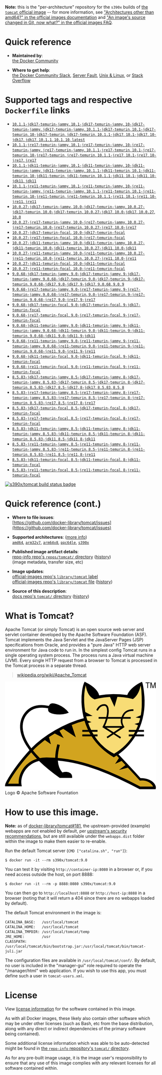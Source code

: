 <!--

********************************************************************************

WARNING:

    DO NOT EDIT "tomcat/README.md"

    IT IS AUTO-GENERATED

    (from the other files in "tomcat/" combined with a set of templates)

********************************************************************************

-->

**Note:** this is the "per-architecture" repository for the `s390x` builds of [the `tomcat` official image](https://hub.docker.com/_/tomcat) -- for more information, see ["Architectures other than amd64?" in the official images documentation](https://github.com/docker-library/official-images#architectures-other-than-amd64) and ["An image's source changed in Git, now what?" in the official images FAQ](https://github.com/docker-library/faq#an-images-source-changed-in-git-now-what).

# Quick reference

-	**Maintained by**:  
	[the Docker Community](https://github.com/docker-library/tomcat)

-	**Where to get help**:  
	[the Docker Community Slack](https://dockr.ly/comm-slack), [Server Fault](https://serverfault.com/help/on-topic), [Unix & Linux](https://unix.stackexchange.com/help/on-topic), or [Stack Overflow](https://stackoverflow.com/help/on-topic)

# Supported tags and respective `Dockerfile` links

-	[`10.1.1-jdk17-temurin-jammy`, `10.1-jdk17-temurin-jammy`, `10-jdk17-temurin-jammy`, `jdk17-temurin-jammy`, `10.1.1-jdk17-temurin`, `10.1-jdk17-temurin`, `10-jdk17-temurin`, `jdk17-temurin`, `10.1.1-jdk17`, `10.1-jdk17`, `10-jdk17`, `jdk17`, `10.1.1`, `10.1`, `10`, `latest`](https://github.com/docker-library/tomcat/blob/299d7943dcb2c377e2413e748e02022d9d15215b/10.1/jdk17/temurin-jammy/Dockerfile)
-	[`10.1.1-jre17-temurin-jammy`, `10.1-jre17-temurin-jammy`, `10-jre17-temurin-jammy`, `jre17-temurin-jammy`, `10.1.1-jre17-temurin`, `10.1-jre17-temurin`, `10-jre17-temurin`, `jre17-temurin`, `10.1.1-jre17`, `10.1-jre17`, `10-jre17`, `jre17`](https://github.com/docker-library/tomcat/blob/299d7943dcb2c377e2413e748e02022d9d15215b/10.1/jre17/temurin-jammy/Dockerfile)
-	[`10.1.1-jdk11-temurin-jammy`, `10.1-jdk11-temurin-jammy`, `10-jdk11-temurin-jammy`, `jdk11-temurin-jammy`, `10.1.1-jdk11-temurin`, `10.1-jdk11-temurin`, `10-jdk11-temurin`, `jdk11-temurin`, `10.1.1-jdk11`, `10.1-jdk11`, `10-jdk11`, `jdk11`](https://github.com/docker-library/tomcat/blob/299d7943dcb2c377e2413e748e02022d9d15215b/10.1/jdk11/temurin-jammy/Dockerfile)
-	[`10.1.1-jre11-temurin-jammy`, `10.1-jre11-temurin-jammy`, `10-jre11-temurin-jammy`, `jre11-temurin-jammy`, `10.1.1-jre11-temurin`, `10.1-jre11-temurin`, `10-jre11-temurin`, `jre11-temurin`, `10.1.1-jre11`, `10.1-jre11`, `10-jre11`, `jre11`](https://github.com/docker-library/tomcat/blob/299d7943dcb2c377e2413e748e02022d9d15215b/10.1/jre11/temurin-jammy/Dockerfile)
-	[`10.0.27-jdk17-temurin-jammy`, `10.0-jdk17-temurin-jammy`, `10.0.27-jdk17-temurin`, `10.0-jdk17-temurin`, `10.0.27-jdk17`, `10.0-jdk17`, `10.0.27`, `10.0`](https://github.com/docker-library/tomcat/blob/f7001f11cfff80d925033cdbcd52e4c0fc679095/10.0/jdk17/temurin-jammy/Dockerfile)
-	[`10.0.27-jre17-temurin-jammy`, `10.0-jre17-temurin-jammy`, `10.0.27-jre17-temurin`, `10.0-jre17-temurin`, `10.0.27-jre17`, `10.0-jre17`](https://github.com/docker-library/tomcat/blob/f7001f11cfff80d925033cdbcd52e4c0fc679095/10.0/jre17/temurin-jammy/Dockerfile)
-	[`10.0.27-jdk17-temurin-focal`, `10.0-jdk17-temurin-focal`](https://github.com/docker-library/tomcat/blob/f7001f11cfff80d925033cdbcd52e4c0fc679095/10.0/jdk17/temurin-focal/Dockerfile)
-	[`10.0.27-jre17-temurin-focal`, `10.0-jre17-temurin-focal`](https://github.com/docker-library/tomcat/blob/f7001f11cfff80d925033cdbcd52e4c0fc679095/10.0/jre17/temurin-focal/Dockerfile)
-	[`10.0.27-jdk11-temurin-jammy`, `10.0-jdk11-temurin-jammy`, `10.0.27-jdk11-temurin`, `10.0-jdk11-temurin`, `10.0.27-jdk11`, `10.0-jdk11`](https://github.com/docker-library/tomcat/blob/f7001f11cfff80d925033cdbcd52e4c0fc679095/10.0/jdk11/temurin-jammy/Dockerfile)
-	[`10.0.27-jre11-temurin-jammy`, `10.0-jre11-temurin-jammy`, `10.0.27-jre11-temurin`, `10.0-jre11-temurin`, `10.0.27-jre11`, `10.0-jre11`](https://github.com/docker-library/tomcat/blob/f7001f11cfff80d925033cdbcd52e4c0fc679095/10.0/jre11/temurin-jammy/Dockerfile)
-	[`10.0.27-jdk11-temurin-focal`, `10.0-jdk11-temurin-focal`](https://github.com/docker-library/tomcat/blob/f7001f11cfff80d925033cdbcd52e4c0fc679095/10.0/jdk11/temurin-focal/Dockerfile)
-	[`10.0.27-jre11-temurin-focal`, `10.0-jre11-temurin-focal`](https://github.com/docker-library/tomcat/blob/f7001f11cfff80d925033cdbcd52e4c0fc679095/10.0/jre11/temurin-focal/Dockerfile)
-	[`9.0.68-jdk17-temurin-jammy`, `9.0-jdk17-temurin-jammy`, `9-jdk17-temurin-jammy`, `9.0.68-jdk17-temurin`, `9.0-jdk17-temurin`, `9-jdk17-temurin`, `9.0.68-jdk17`, `9.0-jdk17`, `9-jdk17`, `9.0.68`, `9.0`, `9`](https://github.com/docker-library/tomcat/blob/ad29a70b9fd3e69d379a7cd1463cea9ff13fcde0/9.0/jdk17/temurin-jammy/Dockerfile)
-	[`9.0.68-jre17-temurin-jammy`, `9.0-jre17-temurin-jammy`, `9-jre17-temurin-jammy`, `9.0.68-jre17-temurin`, `9.0-jre17-temurin`, `9-jre17-temurin`, `9.0.68-jre17`, `9.0-jre17`, `9-jre17`](https://github.com/docker-library/tomcat/blob/ad29a70b9fd3e69d379a7cd1463cea9ff13fcde0/9.0/jre17/temurin-jammy/Dockerfile)
-	[`9.0.68-jdk17-temurin-focal`, `9.0-jdk17-temurin-focal`, `9-jdk17-temurin-focal`](https://github.com/docker-library/tomcat/blob/ad29a70b9fd3e69d379a7cd1463cea9ff13fcde0/9.0/jdk17/temurin-focal/Dockerfile)
-	[`9.0.68-jre17-temurin-focal`, `9.0-jre17-temurin-focal`, `9-jre17-temurin-focal`](https://github.com/docker-library/tomcat/blob/ad29a70b9fd3e69d379a7cd1463cea9ff13fcde0/9.0/jre17/temurin-focal/Dockerfile)
-	[`9.0.68-jdk11-temurin-jammy`, `9.0-jdk11-temurin-jammy`, `9-jdk11-temurin-jammy`, `9.0.68-jdk11-temurin`, `9.0-jdk11-temurin`, `9-jdk11-temurin`, `9.0.68-jdk11`, `9.0-jdk11`, `9-jdk11`](https://github.com/docker-library/tomcat/blob/ad29a70b9fd3e69d379a7cd1463cea9ff13fcde0/9.0/jdk11/temurin-jammy/Dockerfile)
-	[`9.0.68-jre11-temurin-jammy`, `9.0-jre11-temurin-jammy`, `9-jre11-temurin-jammy`, `9.0.68-jre11-temurin`, `9.0-jre11-temurin`, `9-jre11-temurin`, `9.0.68-jre11`, `9.0-jre11`, `9-jre11`](https://github.com/docker-library/tomcat/blob/ad29a70b9fd3e69d379a7cd1463cea9ff13fcde0/9.0/jre11/temurin-jammy/Dockerfile)
-	[`9.0.68-jdk11-temurin-focal`, `9.0-jdk11-temurin-focal`, `9-jdk11-temurin-focal`](https://github.com/docker-library/tomcat/blob/ad29a70b9fd3e69d379a7cd1463cea9ff13fcde0/9.0/jdk11/temurin-focal/Dockerfile)
-	[`9.0.68-jre11-temurin-focal`, `9.0-jre11-temurin-focal`, `9-jre11-temurin-focal`](https://github.com/docker-library/tomcat/blob/ad29a70b9fd3e69d379a7cd1463cea9ff13fcde0/9.0/jre11/temurin-focal/Dockerfile)
-	[`8.5.83-jdk17-temurin-jammy`, `8.5-jdk17-temurin-jammy`, `8-jdk17-temurin-jammy`, `8.5.83-jdk17-temurin`, `8.5-jdk17-temurin`, `8-jdk17-temurin`, `8.5.83-jdk17`, `8.5-jdk17`, `8-jdk17`, `8.5.83`, `8.5`, `8`](https://github.com/docker-library/tomcat/blob/404b36521a2b531bfeeda2fe8454c202fc097c20/8.5/jdk17/temurin-jammy/Dockerfile)
-	[`8.5.83-jre17-temurin-jammy`, `8.5-jre17-temurin-jammy`, `8-jre17-temurin-jammy`, `8.5.83-jre17-temurin`, `8.5-jre17-temurin`, `8-jre17-temurin`, `8.5.83-jre17`, `8.5-jre17`, `8-jre17`](https://github.com/docker-library/tomcat/blob/404b36521a2b531bfeeda2fe8454c202fc097c20/8.5/jre17/temurin-jammy/Dockerfile)
-	[`8.5.83-jdk17-temurin-focal`, `8.5-jdk17-temurin-focal`, `8-jdk17-temurin-focal`](https://github.com/docker-library/tomcat/blob/404b36521a2b531bfeeda2fe8454c202fc097c20/8.5/jdk17/temurin-focal/Dockerfile)
-	[`8.5.83-jre17-temurin-focal`, `8.5-jre17-temurin-focal`, `8-jre17-temurin-focal`](https://github.com/docker-library/tomcat/blob/404b36521a2b531bfeeda2fe8454c202fc097c20/8.5/jre17/temurin-focal/Dockerfile)
-	[`8.5.83-jdk11-temurin-jammy`, `8.5-jdk11-temurin-jammy`, `8-jdk11-temurin-jammy`, `8.5.83-jdk11-temurin`, `8.5-jdk11-temurin`, `8-jdk11-temurin`, `8.5.83-jdk11`, `8.5-jdk11`, `8-jdk11`](https://github.com/docker-library/tomcat/blob/404b36521a2b531bfeeda2fe8454c202fc097c20/8.5/jdk11/temurin-jammy/Dockerfile)
-	[`8.5.83-jre11-temurin-jammy`, `8.5-jre11-temurin-jammy`, `8-jre11-temurin-jammy`, `8.5.83-jre11-temurin`, `8.5-jre11-temurin`, `8-jre11-temurin`, `8.5.83-jre11`, `8.5-jre11`, `8-jre11`](https://github.com/docker-library/tomcat/blob/404b36521a2b531bfeeda2fe8454c202fc097c20/8.5/jre11/temurin-jammy/Dockerfile)
-	[`8.5.83-jdk11-temurin-focal`, `8.5-jdk11-temurin-focal`, `8-jdk11-temurin-focal`](https://github.com/docker-library/tomcat/blob/404b36521a2b531bfeeda2fe8454c202fc097c20/8.5/jdk11/temurin-focal/Dockerfile)
-	[`8.5.83-jre11-temurin-focal`, `8.5-jre11-temurin-focal`, `8-jre11-temurin-focal`](https://github.com/docker-library/tomcat/blob/404b36521a2b531bfeeda2fe8454c202fc097c20/8.5/jre11/temurin-focal/Dockerfile)

[![s390x/tomcat build status badge](https://img.shields.io/jenkins/s/https/doi-janky.infosiftr.net/job/multiarch/job/s390x/job/tomcat.svg?label=s390x/tomcat%20%20build%20job)](https://doi-janky.infosiftr.net/job/multiarch/job/s390x/job/tomcat/)

# Quick reference (cont.)

-	**Where to file issues**:  
	[https://github.com/docker-library/tomcat/issues](https://github.com/docker-library/tomcat/issues)

-	**Supported architectures**: ([more info](https://github.com/docker-library/official-images#architectures-other-than-amd64))  
	[`amd64`](https://hub.docker.com/r/amd64/tomcat/), [`arm32v7`](https://hub.docker.com/r/arm32v7/tomcat/), [`arm64v8`](https://hub.docker.com/r/arm64v8/tomcat/), [`ppc64le`](https://hub.docker.com/r/ppc64le/tomcat/), [`s390x`](https://hub.docker.com/r/s390x/tomcat/)

-	**Published image artifact details**:  
	[repo-info repo's `repos/tomcat/` directory](https://github.com/docker-library/repo-info/blob/master/repos/tomcat) ([history](https://github.com/docker-library/repo-info/commits/master/repos/tomcat))  
	(image metadata, transfer size, etc)

-	**Image updates**:  
	[official-images repo's `library/tomcat` label](https://github.com/docker-library/official-images/issues?q=label%3Alibrary%2Ftomcat)  
	[official-images repo's `library/tomcat` file](https://github.com/docker-library/official-images/blob/master/library/tomcat) ([history](https://github.com/docker-library/official-images/commits/master/library/tomcat))

-	**Source of this description**:  
	[docs repo's `tomcat/` directory](https://github.com/docker-library/docs/tree/master/tomcat) ([history](https://github.com/docker-library/docs/commits/master/tomcat))

# What is Tomcat?

Apache Tomcat (or simply Tomcat) is an open source web server and servlet container developed by the Apache Software Foundation (ASF). Tomcat implements the Java Servlet and the JavaServer Pages (JSP) specifications from Oracle, and provides a "pure Java" HTTP web server environment for Java code to run in. In the simplest config Tomcat runs in a single operating system process. The process runs a Java virtual machine (JVM). Every single HTTP request from a browser to Tomcat is processed in the Tomcat process in a separate thread.

> [wikipedia.org/wiki/Apache_Tomcat](https://en.wikipedia.org/wiki/Apache_Tomcat)

![logo](https://raw.githubusercontent.com/docker-library/docs/8e31eb93a02d504d0cfe1da435aa31b377fc627d/tomcat/logo.png)Logo &copy; Apache Software Fountation

# How to use this image.

**Note:** as of [docker-library/tomcat#181](https://github.com/docker-library/tomcat/pull/181), the upstream-provided (example) webapps are *not* enabled by default, per [upstream's security recommendations](https://tomcat.apache.org/tomcat-9.0-doc/security-howto.html#Default_web_applications), but are still available under the `webapps.dist` folder within the image to make them easier to re-enable.

Run the default Tomcat server (`CMD ["catalina.sh", "run"]`):

```console
$ docker run -it --rm s390x/tomcat:9.0
```

You can test it by visiting `http://container-ip:8080` in a browser or, if you need access outside the host, on port 8888:

```console
$ docker run -it --rm -p 8888:8080 s390x/tomcat:9.0
```

You can then go to `http://localhost:8888` or `http://host-ip:8888` in a browser (noting that it will return a 404 since there are no webapps loaded by default).

The default Tomcat environment in the image is:

	CATALINA_BASE:   /usr/local/tomcat
	CATALINA_HOME:   /usr/local/tomcat
	CATALINA_TMPDIR: /usr/local/tomcat/temp
	JRE_HOME:        /usr
	CLASSPATH:       /usr/local/tomcat/bin/bootstrap.jar:/usr/local/tomcat/bin/tomcat-juli.jar

The configuration files are available in `/usr/local/tomcat/conf/`. By default, no user is included in the "manager-gui" role required to operate the "/manager/html" web application. If you wish to use this app, you must define such a user in `tomcat-users.xml`.

# License

View [license information](https://www.apache.org/licenses/LICENSE-2.0) for the software contained in this image.

As with all Docker images, these likely also contain other software which may be under other licenses (such as Bash, etc from the base distribution, along with any direct or indirect dependencies of the primary software being contained).

Some additional license information which was able to be auto-detected might be found in [the `repo-info` repository's `tomcat/` directory](https://github.com/docker-library/repo-info/tree/master/repos/tomcat).

As for any pre-built image usage, it is the image user's responsibility to ensure that any use of this image complies with any relevant licenses for all software contained within.
